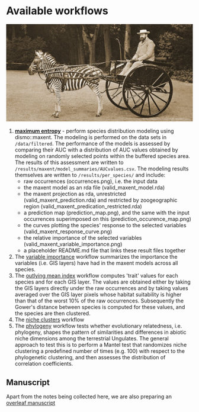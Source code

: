 Available workflows
===================

![](images/Dy4DWFnWkAAx-Qg.jpeg)

1. [**maximum entropy**](1_maxent.rmd) - perform species distribution modeling 
   using dismo::maxent. The modeling is performed on the data sets in 
   `/data/filtered`. The performance of the models is assessed by comparing 
   their AUC with a distribution of AUC values obtained by modeling on randomly
   selected points within the buffered species area. The results of this 
   assessment are written to `/results/maxent/model_summaries/AUCvalues.csv`.
   The modeling results themselves are written to `/results/per_species/` and
   include:
   - raw occurrences (occurrences.png), i.e. the input data
   - the maxent model as an rda file (valid_maxent_model.rda)
   - the maxent projection as rda, unrestricted (valid_maxent_prediction.rda) 
     and restricted by zoogeographic region 
     (valid_maxent_predication_restricted.rda)
   - a prediction map (prediction_map.png), and the same with the input 
     occurrences superimposed on this (prediction_occurence_map.png)
   - the curves plotting the species' response to the selected variables
     (valid_maxent_response_curve.png)
   - the relative importance of the selected variables
     (valid_maxent_variable_importance.png)
   - a placeholder README.md file that links these result files together
2. The [variable importance](2_variable_importance.rmd) workflow summarizes the
   importance the variables (i.e. GIS layers) have had in the maxent models 
   across all species.
3. The [outlying mean index](3_omi.rmd) workflow computes 'trait' values for each
   species and for each GIS layer. The values are obtained either by taking the
   GIS layers directly under the raw occurrences and by taking values averaged
   over the GIS layer pixels whose habitat suitability is higher than that of
   the worst 10% of the raw occurrences. Subsequently the Gower's distance 
   between species is computed for these values, and the species are then 
   clustered.
3. The [niche clusters](3_niche_clusters.rmd) workflow
2. The [phylogeny](2_phylogeny.rmd) workflow tests whether evolutionary 
   relatedness, i.e. phylogeny, shapes the pattern of similarities and 
   differences in abiotic niche dimensions among the terrestrial Ungulates. The 
   general approach to test this is to perform a Mantel test that randomizes
   niche clustering a predefined number of times (e.g. 100) with respect to the
   phylogenetic clustering, and then assesses the distribution of correlation
   coefficients.

Manuscript
----------

Apart from the notes being collected here, we are also preparing an 
[overleaf manuscript](https://www.overleaf.com/project/5c7cfef8ac6a080f4fd4476a)
